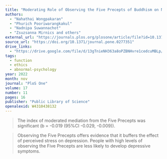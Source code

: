 ```yaml
---
title: "Moderating Role of Observing the Five Precepts of Buddhism on Neuroticism, Perceived Stress, and Depressive Symptoms"
authors:
  - "Nahathai Wongpakaran"
  - "Phurich Pooriwarangkakul"
  - "Nadnipa Suwannachot"
  - "Zsuzsanna Mirnics and others"
external_url: "https://journals.plos.org/plosone/article/file?id=10.1371/journal.pone.0277351&type=printable"
source_url: "https://doi.org/10.1371/journal.pone.0277351"
drive_links:
  - "https://drive.google.com/file/d/13gTnieNH363a8oPZBNHvre1cedcuMBLp/view?usp=drivesdk"
tags:
  - function
  - ethics
  - abnormal-psychology
year: 2022
month: nov
journal: "PloS One"
volume: 17
number: 11
pages: 16
publisher: "Public Library of Science"
openalexid: W4310438132
---
```


> The index of moderated mediation from the Five Precepts was significant (b = -0.019 (95%CI -0.029, -0.009)).

> Observing the Five Precepts offers evidence that it buffers the effect of perceived stress on depression.
> People with high levels of observing the Five Precepts are less likely to develop depressive symptoms.
